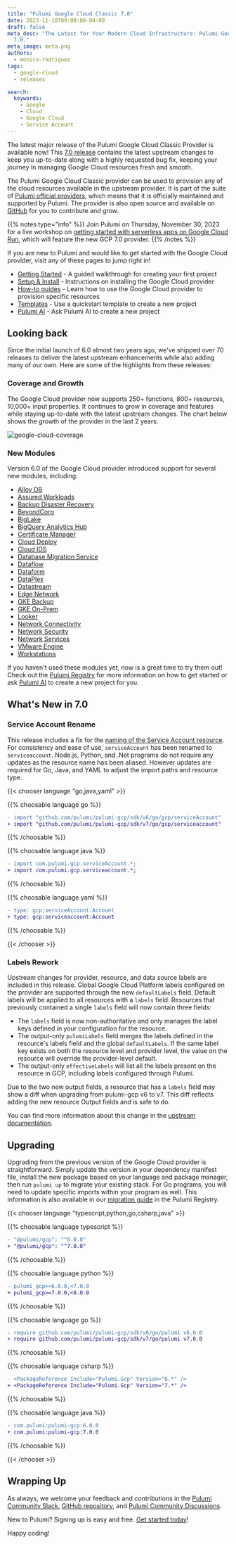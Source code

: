 ```yaml
---
title: "Pulumi Google Cloud Classic 7.0"
date: 2023-11-10T09:00:00-04:00
draft: false
meta_desc: "The Latest for Your Modern Cloud Infrastructure: Pulumi Google Cloud Provider
  7.0."
meta_image: meta.png
authors:
  - monica-rodriguez
tags:
  - google-cloud
  - releases

search:
  keywords:
    - Google
    - Cloud
    - Google Cloud
    - Service Account
---
```


The latest major release of the Pulumi Google Cloud Classic Provider is available now! This [7.0 release](https://github.com/pulumi/pulumi-gcp/releases/tag/v7.0.0) contains the latest upstream changes to keep you up-to-date along with a highly requested bug fix, keeping your journey in managing Google Cloud resources fresh and smooth.

The Pulumi Google Cloud Classic provider can be used to provision any of the cloud resources available in the upstream provider. It is part of the suite of [Pulumi official providers](https://www.pulumi.com/docs/intro/cloud-providers/), which means that it is officially maintained and supported by Pulumi. The provider is also open source and available on [GitHub](https://github.com/pulumi/pulumi-gcp) for you to contribute and grow.

<!--more-->

{{% notes type="info" %}}
Join Pulumi on Thursday, November 30, 2023 for a live workshop on [getting started with serverless apps on Google Cloud Run](/events/serverless-apps-with-google-cloud-run-and-pulumi/), which will feature the new GCP 7.0 provider.
{{% /notes %}}

If you are new to Pulumi and would like to get started with the Google Cloud provider, visit any of these pages to jump right in!

- [Getting Started](https://www.pulumi.com/docs/iac/get-started/gcp/) - A guided walkthrough for creating your first project
- [Setup & Install](https://www.pulumi.com/registry/packages/gcp/installation-configuration/) - Instructions on installing the Google Cloud provider
- [How-to guides](https://www.pulumi.com/registry/packages/gcp/how-to-guides/) - Learn how to use the Google Cloud provider to provision specific resources
- [Templates](https://www.pulumi.com/templates/serverless-application/gcp/) - Use a quickstart template to create a new project
- [Pulumi AI](https://www.pulumi.com/ai) - Ask Pulumi AI to create a new project

## Looking back

Since the initial launch of 6.0 almost two years ago, we've shipped over 70 releases to deliver the latest upstream enhancements while also adding many of our own. Here are some of the highlights from these releases:

### Coverage and Growth

The Google Cloud provider now supports 250+ functions, 800+ resources, 10,000+ input properties. It continues to grow in coverage and features while staying up-to-date with the latest upstream changes. The chart below shows the growth of the provider in the last 2 years.

![google-cloud-coverage](./google-cloud-coverage.png)

### New Modules

Version 6.0 of the Google Cloud provider introduced support for several new modules, including:

- [Alloy DB](https://www.pulumi.com/registry/packages/gcp/api-docs/alloydb/)
- [Assured Workloads](https://www.pulumi.com/registry/packages/gcp/api-docs/assuredworkloads/)
- [Backup Disaster Recovery](https://www.pulumi.com/registry/packages/gcp/api-docs/backupdisasterrecovery/)
- [BeyondCorp](https://www.pulumi.com/registry/packages/gcp/api-docs/beyondcorp/)
- [BigLake](https://www.pulumi.com/registry/packages/gcp/api-docs/biglake/)
- [BigQuery Analytics Hub](https://www.pulumi.com/registry/packages/gcp/api-docs/bigqueryanalyticshub/)
- [Certificate Manager](https://www.pulumi.com/registry/packages/gcp/api-docs/certificatemanager/)
- [Cloud Deploy](https://www.pulumi.com/registry/packages/gcp/api-docs/clouddeploy/)
- [Cloud IDS](https://www.pulumi.com/registry/packages/gcp/api-docs/cloudids/)
- [Database Migration Service](https://www.pulumi.com/registry/packages/gcp/api-docs/databasemigrationservice/)
- [Dataflow](https://www.pulumi.com/registry/packages/gcp/api-docs/dataflow/)
- [Dataform](https://www.pulumi.com/registry/packages/gcp/api-docs/dataform/)
- [DataPlex](https://www.pulumi.com/registry/packages/gcp/api-docs/dataplex/)
- [Datastream](https://www.pulumi.com/registry/packages/gcp/api-docs/datastream/)
- [Edge Network](https://www.pulumi.com/registry/packages/gcp/api-docs/edgenetwork/)
- [GKE Backup](https://www.pulumi.com/registry/packages/gcp/api-docs/gkebackup/)
- [GKE On-Prem](https://www.pulumi.com/registry/packages/gcp/api-docs/gkeonprem/)
- [Looker](https://www.pulumi.com/registry/packages/gcp/api-docs/looker/)
- [Network Connectivity](https://www.pulumi.com/registry/packages/gcp/api-docs/networkconnectivity/)
- [Network Security](https://www.pulumi.com/registry/packages/gcp/api-docs/networksecurity/)
- [Network Services](https://www.pulumi.com/registry/packages/gcp/api-docs/networkservices/)
- [VMware Engine](https://www.pulumi.com/registry/packages/gcp/api-docs/vmwareengine/)
- [Workstations](https://www.pulumi.com/registry/packages/gcp/api-docs/workstations/)

If you haven't used these modules yet, now is a great time to try them out! Check out the [Pulumi Registry](https://www.pulumi.com/registry/packages/gcp/) for more information on how to get started or ask [Pulumi AI](https://www.pulumi.com/ai) to create a new project for you.

## What's New in 7.0

### Service Account Rename

This release includes a fix for the [naming of the Service Account resource](https://github.com/pulumi/pulumi-gcp/issues/722). For consistency and ease of use, `serviceAccount` has been renamed to `serviceaccount`. Node.js, Python, and .Net programs do not require any updates as the resource name has been aliased. However updates are required for Go, Java, and YAML to adjust the import paths and resource type.

{{< chooser language "go,java,yaml" >}}

{{% choosable language go %}}

```diff
- import "github.com/pulumi/pulumi-gcp/sdk/v6/go/gcp/serviceAccount"
+ import "github.com/pulumi/pulumi-gcp/sdk/v7/go/gcp/serviceaccount"
```

{{% /choosable %}}

{{% choosable language java %}}

```diff
- import com.pulumi.gcp.serviceAccount.*;
+ import com.pulumi.gcp.serviceaccount.*;
```

{{% /choosable %}}

{{% choosable language yaml %}}

```diff
- type: gcp:serviceAccount:Account
+ type: gcp:serviceaccount:Account
```

{{% /choosable %}}

{{< /chooser >}}

### Labels Rework

Upstream changes for provider, resource, and data source labels are included in this release. Global Google Cloud Platform labels configured on the provider are supported through the new `defaultLabels` field. Default labels will be applied to all resources with a `labels` field.
Resources that previously contained a single `labels`  field will now contain three fields:

- The `labels`  field is now non-authoritative and only manages the label keys defined in your configuration for the resource.
- The output-only `pulumiLabels` field merges the labels defined in the resource's labels field and the global `defaultLabels`. If the same label key exists on both the resource level and provider level, the value on the resource will override the provider-level default.
- The output-only `effectiveLabels` will list all the labels present on the resource in GCP, including labels configured through Pulumi.

Due to the two new output fields, a resource that has a `labels` field may show a diff when upgrading from pulumi-gcp v6 to v7. This diff reflects adding the new resource Output fields and is safe to do.

You can find more information about this change in the [upstream documentation](https://registry.terraform.io/providers/hashicorp/google/latest/docs/guides/version_5_upgrade#provider-level-labels-rework).

## Upgrading

Upgrading from the previous version of the Google Cloud provider is straightforward. Simply update the version in your dependency manifest file, install the new package based on your language and package manager, then run `pulumi up` to migrate your existing stack. For Go programs, you will need to update specific imports within your program as well. This information is also available in our [migration guide](https://www.pulumi.com/registry/packages/gcp/how-to-guides/7-0-migration) in the Pulumi Registry.

{{< chooser language "typescript,python,go,csharp,java" >}}

{{% choosable language typescript %}}

```diff
- "@pulumi/gcp": "^6.0.0"
+ "@pulumi/gcp": "^7.0.0"
```

{{% /choosable %}}

{{% choosable language python %}}

```diff
- pulumi_gcp>=6.0.0,<7.0.0
+ pulumi_gcp>=7.0.0,<8.0.0
```

{{% /choosable %}}

{{% choosable language go %}}

```diff
- require github.com/pulumi/pulumi-gcp/sdk/v6/go/pulumi v6.0.0
+ require github.com/pulumi/pulumi-gcp/sdk/v7/go/pulumi v7.0.0
```

{{% /choosable %}}

{{% choosable language csharp %}}

```diff
- <PackageReference Include="Pulumi.Gcp" Version="6.*" />
+ <PackageReference Include="Pulumi.Gcp" Version="7.*" />
```

{{% /choosable %}}

{{% choosable language java %}}

```diff
- com.pulumi:pulumi-gcp:6.0.0
+ com.pulumi:pulumi-gcp:7.0.0
```

{{% /choosable %}}

{{< /chooser >}}

## Wrapping Up

As always, we welcome your feedback and contributions in the [Pulumi Community Slack](https://slack.pulumi.com/), [GitHub repository](https://github.com/pulumi/pulumi-gcp), and [Pulumi Community Discussions](https://github.com/pulumi/pulumi/discussions).

New to Pulumi? Signing up is easy and free. [Get started today](https://app.pulumi.com/signup)!

Happy coding!
